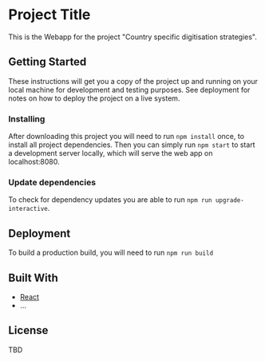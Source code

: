# Project Title

This is the Webapp for the project "Country specific digitisation strategies".

## Getting Started

These instructions will get you a copy of the project up and running on your local machine for development and testing purposes. See deployment for notes on how to deploy the project on a live system.

### Installing

After downloading this project you will need to run `npm install` once, to install all project dependencies.
Then you can simply run `npm start` to start a development server locally, which will serve the web app on localhost:8080. 

### Update dependencies
To check for dependency updates you are able to run `npm run upgrade-interactive`. 

## Deployment

To build a production build, you will need to run `npm run build`

## Built With

* [React](https://reactjs.org/)
* ...

## License

TBD
